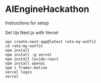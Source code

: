 # AIEngineHackathon

Instructions for setup

Set Up Next.js with Vercel
```
npx create-next-app@latest rate-my-outfit
cd rate-my-outfit
npm install
npm install -g vercel
npm install lucide-react
npm install openai
npm i framer-motion
vercel login
vercel
```